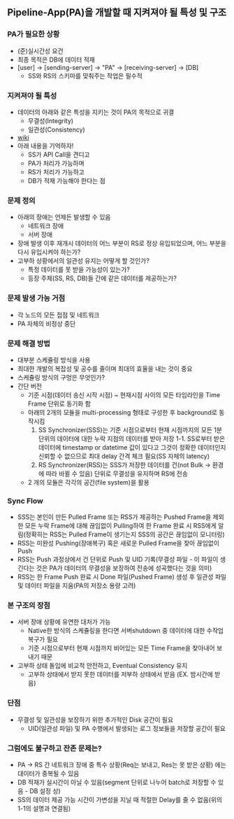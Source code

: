 ## Pipeline-App(PA)을 개발할 때 지켜져야 될 특성 및 구조

### PA가 필요한 상황
+ (준)실시간성 요건
+ 최종 목적은 DB에 데이터 적재
+ [user] -> [sending-server] -> "PA" -> [receiving-server] -> [DB]
  - SS와 RS의 스키마를 맞춰주는 작업은 필수적

### 지켜져야 될 특성
+ 데이터의 아래와 같은 특성을 지키는 것이 PA의 목적으로 귀결
  - 무결성(Integrity)
  - 일관성(Consistency)
+ [wiki](https://ko.wikipedia.org/wiki/데이터_무결성, "wiki link")
+ 아래 내용을 기억하자!
  - SS가 API Call을 견디고
  - PA가 처리가 가능하며
  - RS가 처리가 가능하고
  - DB가 적재 가능해야 한다는 점

### 문제 정의
+ 아래의 장애는 언제든 발생할 수 있음
  - 네트워크 장애
  - 서버 장애
+ 장애 발생 이후 재개시 데이터의 어느 부분이 RS로 정상 유입되었으며, 어느 부분을 다시 유입시켜야 하는가?
+ 고부하 상황에서의 일관성 유지는 어떻게 할 것인가?
  - 특정 데이터를 못 받을 가능성이 있는가?
  - 등장 주체(SS, RS, DB)들 간에 같은 데이터를 제공하는가?
  
### 문제 발생 가능 거점
+ 각 노드의 모든 접점 및 네트워크
+ PA 자체의 비정상 중단
  
### 문제 해결 방법
+ 대부분 스케쥴링 방식을 사용
+ 최대한 개발의 복잡성 및 공수를 줄이며 최대의 효율을 내는 것이 중요
+ 스케쥴링 방식의 구멍은 무엇인가?
+ 간단 버전
  - 기준 시점(데이터 송신 시작 시점) ~ 현재시점 사이의 모든 타임라인을 Time Frame 단위로 동기화 함
  - 아래의 2개의 모듈을 multi-processing 형태로 구성한 후 background로 동작시킴
	1. SS Synchronizer(SSS)는 기준 시점으로부터 현재 시점까지의 모든 1분 단위의 데이터에 대한 누락 지점의 데이터를 받아 저장
		1-1. SS로부터 받은 데이터에 timestamp or datetime 값이 있다고 그것이 정확한 데이터인지 신뢰할 수 없으므로 최대 delay 간격 체크 필요(SS 자체의 latency) 
	2. RS Synchronizer(RSS)는 SSS가 저장한 데이터를 건(not Bulk -> 환경에 따라 바뀔 수 있음) 단위로 무결성을 유지하며 RS에 전송
  - 2 개의 모듈은 각각의 공간(file system)을 활용

### Sync Flow
+ SSS는 본인이 만든 Pulled Frame 또는 RSS가 제공하는 Pushed Frame을 제외한 모든 누락 Frame에 대해 끊임없이 Pulling하여 한 Frame 완료 시 RSS에게 알림(정확히는 RSS는 Pulled Frame이 생기는지 SSS의 공간은 끊임없이 모니터링)
+ RSS는 미완성 Pushing(장애복구) 혹은 새로운 Pulled Frame을 찾아 끊임없이 Push
+ RSS는 Push 과정상에서 건 단위로 Push 및 UID 기록(무결성 파일 - 이 파일이 생긴다는 것은 PA가 데이터의 무결성을 보장하여 전송에 성곡했다는 것을 의미)
+ RSS는 한 Frame Push 완료 시 Done 파일(Pushed Frame) 생성 후 일관성 파일 및 데이터 파일을 지움(PA의 저장소 용량 고려)

### 본 구조의 장점
+ 서버 장애 상황에 유연한 대처가 가능
  - Native한 방식의 스케쥴링을 한다면 서버shutdown 중 데이터에 대한 수작업 복구가 필요  
  - 기준 시점으로부터 현재 시점까지 비어있는 모든 Time Frame을 찾아내어 보내기 때문
+ 고부하 상태 돌입에 비교적 안전하고, Eventual Consistency 유지
  - 고부하 상태에서 받지 못한 데이터를 저부하 상태에서 받음 (EX. 밤시간에 받음)

### 단점
+ 무결성 및 일관성을 보장하기 위한 추가적인 Disk 공간이 필요
  - UID(일관성 파일) 및 PA 수행에서 발생되는 로그 정보들을 저장할 공간이 필요

### 그럼에도 불구하고 잔존 문제는?
+ PA -> RS 간 네트워크 장애 중 특수 상황(Req는 보내고, Res는 못 받은 상황) 에는 대이터가 중복될 수 있음
+ DB 적재가 실시간이 아닐 수 있음(segment 단위로 나누어 batch로 저장할 수 있음 - DB 설정 상)
+ SS의 데이터 제공 가능 시간이 가변성을 지닐 때 적절한 Delay를 줄 수 없음(위의 1-1의 설명과 연결됨)



